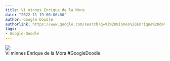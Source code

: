 ```yaml
---
title: Vi minnes Enrique de la Mora
date: "2022-11-19 00:00:00"
author: Google Doodle
authorlink: https://www.google.com/search?q=Vi%20minnes%20Enrique%20de%20la%20Mora
tags:
- Google-Doodle
---
```

<img src="https://www.google.com/logos/doodles/2022/celebrating-enrique-de-la-mora-6753651837109441-l.png" referrerpolicy="no-referrer"><br>Vi minnes Enrique de la Mora #GoogleDoodle